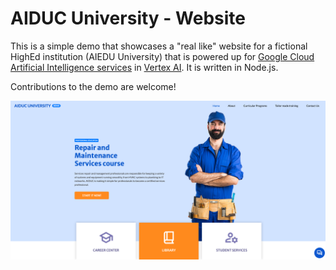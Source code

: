 # AIDUC University - Website

This is a simple demo that showcases a "real like" website for a fictional HighEd institution (AIEDU University) that is powered up for [Google Cloud Artificial Intelligence services](https://cloud.google.com/products/ai) in [Vertex AI](https://cloud.google.com/vertex-ai). It is written in Node.js.

Contributions to the demo are welcome!

![AIDUC University Website](public/img/../images/screenshot-aiduc-website.png)